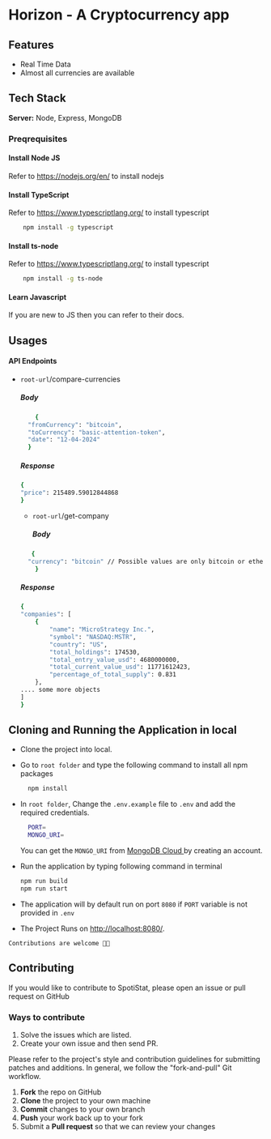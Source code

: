 # Horizon - A Cryptocurrency app

## Features

- Real Time Data
- Almost all currencies are available

## Tech Stack

**Server:** Node, Express, MongoDB

### Preqrequisites

#### Install Node JS

Refer to https://nodejs.org/en/ to install nodejs

#### Install TypeScript

Refer to https://www.typescriptlang.org/ to install typescript

```bash
    npm install -g typescript
```

#### Install ts-node

Refer to https://www.typescriptlang.org/ to install typescript

```bash
    npm install -g ts-node
```

#### Learn Javascript

If you are new to JS then you can refer to their docs.

## Usages

#### API Endpoints

- `root-url`/compare-currencies
  ##### Body
  ```bash
      {
	"fromCurrency": "bitcoin",
	"toCurrency": "basic-attention-token",
	"date": "12-04-2024"
    }
    ```
  ##### Response
    ```bash
    {
    "price": 215489.59012844868
    }
    ```
    
  - `root-url`/get-company
    ##### Body
  ```bash
     {
	"currency": "bitcoin" // Possible values are only bitcoin or ethereum.
      }
    ```
  ##### Response
    ```bash
    {
    "companies": [
        {
            "name": "MicroStrategy Inc.",
            "symbol": "NASDAQ:MSTR",
            "country": "US",
            "total_holdings": 174530,
            "total_entry_value_usd": 4680000000,
            "total_current_value_usd": 11771612423,
            "percentage_of_total_supply": 0.831
        },
    .... some more objects
    ]
    }
    ```


## Cloning and Running the Application in local

- Clone the project into local.
- Go to `root folder` and type the following command to install all npm packages

  ```bash
    npm install
  ```

- In `root folder`, Change the `.env.example` file to `.env` and add the required credentials.

  ```bash
    PORT=
    MONGO_URI=
  ```

  You can get the `MONGO_URI` from [MongoDB Cloud ](https://cloud.mongodb.com/) by creating an account.

- Run the application by typing following command in terminal

  ```bash
  npm run build
  npm run start
  ```

- The application will by default run on port `8080` if `PORT` variable is not provided in `.env`

- The Project Runs on [http://localhost:8080/](http://localhost:8080/).

`Contributions are welcome 🎉🎉`

## Contributing

If you would like to contribute to SpotiStat, please open an issue or pull request on GitHub

### Ways to contribute

1. Solve the issues which are listed.
2. Create your own issue and then send PR.

Please refer to the project's style and contribution guidelines for submitting patches and additions. In general, we follow the "fork-and-pull" Git workflow.

1.  **Fork** the repo on GitHub
2.  **Clone** the project to your own machine
3.  **Commit** changes to your own branch
4.  **Push** your work back up to your fork
5.  Submit a **Pull request** so that we can review your changes
